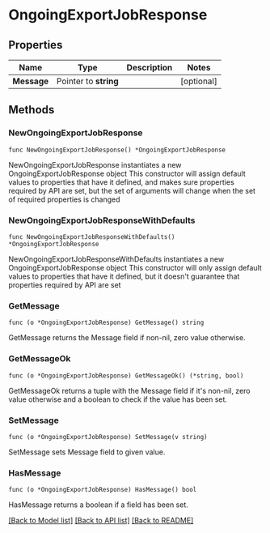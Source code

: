 # OngoingExportJobResponse

## Properties

Name | Type | Description | Notes
------------ | ------------- | ------------- | -------------
**Message** | Pointer to **string** |  | [optional] 

## Methods

### NewOngoingExportJobResponse

`func NewOngoingExportJobResponse() *OngoingExportJobResponse`

NewOngoingExportJobResponse instantiates a new OngoingExportJobResponse object
This constructor will assign default values to properties that have it defined,
and makes sure properties required by API are set, but the set of arguments
will change when the set of required properties is changed

### NewOngoingExportJobResponseWithDefaults

`func NewOngoingExportJobResponseWithDefaults() *OngoingExportJobResponse`

NewOngoingExportJobResponseWithDefaults instantiates a new OngoingExportJobResponse object
This constructor will only assign default values to properties that have it defined,
but it doesn't guarantee that properties required by API are set

### GetMessage

`func (o *OngoingExportJobResponse) GetMessage() string`

GetMessage returns the Message field if non-nil, zero value otherwise.

### GetMessageOk

`func (o *OngoingExportJobResponse) GetMessageOk() (*string, bool)`

GetMessageOk returns a tuple with the Message field if it's non-nil, zero value otherwise
and a boolean to check if the value has been set.

### SetMessage

`func (o *OngoingExportJobResponse) SetMessage(v string)`

SetMessage sets Message field to given value.

### HasMessage

`func (o *OngoingExportJobResponse) HasMessage() bool`

HasMessage returns a boolean if a field has been set.


[[Back to Model list]](../README.md#documentation-for-models) [[Back to API list]](../README.md#documentation-for-api-endpoints) [[Back to README]](../README.md)


